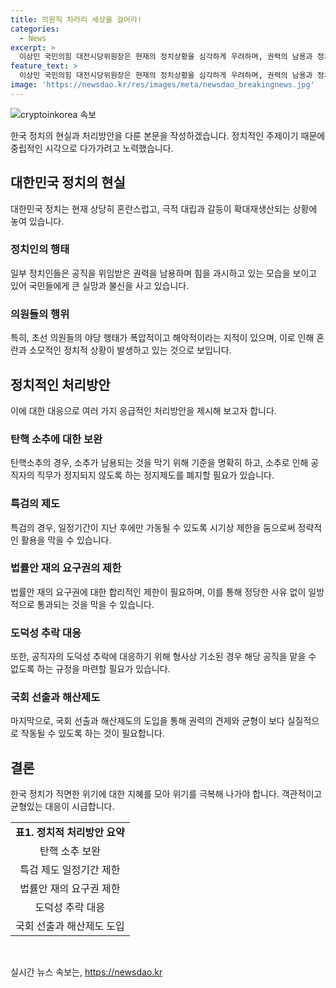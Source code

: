 ```yaml
---
title: 의원직 차라리 세상을 걸어라!
categories:
  - News
excerpt: >
  이상민 국민의힘 대전시당위원장은 현재의 정치상황을 심각하게 우려하며, 권력의 남용과 정치적 혼란에 대해 우려하고 있다. 그는 탄핵 및 특검에 대한 보완과 제약을 제시하며, 도덕적 퇴폐로부터 법안 개정까지 정책적 대안을 제안하고 있다. 또한, 지방정치의 활성화와 권력분리에 대한 필요성을 강조하며, 상시적인 책임 추궁의 중요성을 강조하고 있다. 이러한 안건들은 한국 정치에 대한 의사결정과 통제를 위한 응급 조치로 제시되었다.
feature_text: >
  이상민 국민의힘 대전시당위원장은 현재의 정치상황을 심각하게 우려하며, 권력의 남용과 정치적 혼란에 대해 우려하고 있다. 그는 탄핵 및 특검에 대한 보완과 제약을 제시하며, 도덕적 퇴폐로부터 법안 개정까지 정책적 대안을 제안하고 있다. 또한, 지방정치의 활성화와 권력분리에 대한 필요성을 강조하며, 상시적인 책임 추궁의 중요성을 강조하고 있다. 이러한 안건들은 한국 정치에 대한 의사결정과 통제를 위한 응급 조치로 제시되었다.
image: 'https://newsdao.kr/res/images/meta/newsdao_breakingnews.jpg'
---
```


<p><img src="https://newsdao.kr/res/images/meta/newsdao_breakingnews.jpg" alt="cryptoinkorea 속보" /></p>

<p>한국 정치의 현실과 처리방안을 다룬 본문을 작성하겠습니다. 정치적인 주제이기 때문에 중립적인 시각으로 다가가려고 노력했습니다.</p>

<h2 data-ke-size="size26">대한민국 정치의 현실</h2>

<p data-ke-size="size16">대한민국 정치는 현재 상당히 혼란스럽고, 극적 대립과 갈등이 확대재생산되는 상황에 놓여 있습니다.</p>

<h3>정치인의 행태</h3>

<p data-ke-size="size16">일부 정치인들은 공직을 위임받은 권력을 남용하며 힘을 과시하고 있는 모습을 보이고 있어 국민들에게 큰 실망과 불신을 사고 있습니다.</p>

<h3>의원들의 행위</h3>

<p data-ke-size="size16">특히, 초선 의원들의 야당 행태가 폭압적이고 해악적이라는 지적이 있으며, 이로 인해 혼란과 소모적인 정치적 상황이 발생하고 있는 것으로 보입니다.</p>

<h2 data-ke-size="size26">정치적인 처리방안</h2>

<p data-ke-size="size16">이에 대한 대응으로 여러 가지 응급적인 처리방안을 제시해 보고자 합니다.</p>

<h3>탄핵 소추에 대한 보완</h3>

<p data-ke-size="size16">탄핵소추의 경우, 소추가 남용되는 것을 막기 위해 기준을 명확히 하고, 소추로 인해 공직자의 직무가 정지되지 않도록 하는 정지제도를 폐지할 필요가 있습니다.</p>

<h3>특검의 제도</h3>

<p data-ke-size="size16">특검의 경우, 일정기간이 지난 후에만 가동될 수 있도록 시기상 제한을 둠으로써 정략적인 활용을 막을 수 있습니다.</p>

<h3>법률안 재의 요구권의 제한</h3>

<p data-ke-size="size16">법률안 재의 요구권에 대한 합리적인 제한이 필요하며, 이를 통해 정당한 사유 없이 일방적으로 통과되는 것을 막을 수 있습니다.</p>

<h3>도덕성 추락 대응</h3>

<p data-ke-size="size16">또한, 공직자의 도덕성 추락에 대응하기 위해 형사상 기소된 경우 해당 공직을 맡을 수 없도록 하는 규정을 마련할 필요가 있습니다.</p>

<h3>국회 선출과 해산제도</h3>

<p data-ke-size="size16">마지막으로, 국회 선출과 해산제도의 도입을 통해 권력의 견제와 균형이 보다 실질적으로 작동될 수 있도록 하는 것이 필요합니다.</p>

<h2 data-ke-size="size26">결론</h2>

<p data-ke-size="size16">한국 정치가 직면한 위기에 대한 지혜를 모아 위기를 극복해 나가야 합니다. 객관적이고 균형있는 대응이 시급합니다.</p>

<table>
  <tr>
    <td style="text-align: center; height: 17px;"><b>표1. 정치적 처리방안 요약</b></td>
  </tr>
  <tr>
    <td style="text-align: center; height: 17px;">탄핵 소추 보완</td>
  </tr>
  <tr>
    <td style="text-align: center; height: 17px;">특검 제도 일정기간 제한</td>
  </tr>
  <tr>
    <td style="text-align: center; height: 17px;">법률안 재의 요구권 제한</td>
  </tr>
  <tr>
    <td style="text-align: center; height: 17px;">도덕성 추락 대응</td>
  </tr>
  <tr>
    <td style="text-align: center; height: 17px;">국회 선출과 해산제도 도입</td>
  </tr>
</table>

<p data-ke-size="size16">&nbsp;</p>
실시간 뉴스 속보는, <a href="https://newsdao.kr" rel="dofollow">https://newsdao.kr</a>


